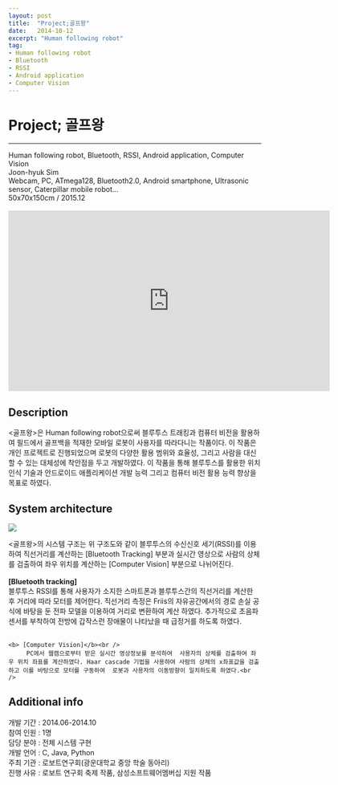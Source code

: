 ```yaml
---
layout: post
title:  "Project;골프왕"
date:   2014-10-12
excerpt: "Human following robot"
tag:
- Human following robot
- Bluetooth
- RSSI
- Android application
- Computer Vision
---
```

<h1> Project; 골프왕</h1>
<hr />
Human following robot, Bluetooth, RSSI, Android application, Computer Vision<br />
Joon-hyuk Sim<br />
Webcam, PC, ATmega128, Bluetooth2.0, Android smartphone, Ultrasonic sensor, Caterpillar mobile robot...<br />
50x70x150cm / 2015.12<br /><br />

<iframe width="640" height="360" src="https://www.youtube-nocookie.com/embed/ZxeV8z4CaIA?controls=0&amp;showinfo=0" frameborder="0" allowfullscreen></iframe>

<h2> Description</h2>
 <골프왕>은 Human following robot으로써 블루투스 트래킹과 컴퓨터 비전을 활용하여 필드에서 골프백을 적재한 모바일 로봇이 사용자를 따라다니는 작품이다. 이 작품은 개인 프로젝트로 진행되었으며 로봇의 다양한 활용 범위와 효율성, 그리고 사람을 대신할 수 있는 대체성에 착안점을 두고 개발하였다. 이 작품을 통해 블루투스를 활용한 위치 인식 기술과 안드로이드 애플리케이션 개발 능력 그리고 컴퓨터 비전 활용 능력 향상을 목표로 하였다.<br />

<h2> System architecture</h2>

<a href="{{ site.url }}/images/golfwang_sys.png"><img src="{{ site.url }}/images/golfwang_sys.png"></a> <br />

<골프왕>의 시스템 구조는 위 구조도와 같이 블루투스의 수신신호 세기(RSSI)를 이용하여 직선거리를 계산하는 [Bluetooth Tracking] 부분과 실시간 영상으로 사람의 상체를 검출하여 좌우 위치를 계산하는 [Computer Vision] 부분으로 나뉘어진다.<br /><br />
 	<b> [Bluetooth tracking]</b><br />
 		 블루투스 RSSI를 통해 사용자가 소지한 스마트폰과 블루투스간의 직선거리를 계산한 후 거리에 따라 모터를 제어한다. 직선거리 측정은 Friis의 자유공간에서의 경로 손실 공식에 바탕을 둔 전파 모델을 이용하여 거리로 변환하여 계산 하였다. 추가적으로 초음파 센서를 부착하여 전방에 갑작스런 장애물이 나타났을 때 급정거를 하도록 하였다.<br /><br />

	<b> [Computer Vision]</b><br />
		 PC에서 웹캠으로부터 받은 실시간 영상정보를 분석하여  사용자의 상체를 검출하여 좌우 위치 좌표를 계산하였다. Haar cascade 기법을 사용하여 사람의 상체의 x좌표값을 검출하고 이를 바탕으로 모터를 구동하여  로봇과 사용자의 이동방향이 일치하도록 하였다.<br />



<h2> Additional info</h2>
	개발 기간		:     2014.06-2014.10<br />
	참여 인원		:     1명<br />
	담당 분야		:     전체 시스템 구현<br />
	개발 언어		:     C, Java, Python<br />
	주최 기관		:     로보트연구회(광운대학교 중앙 학술 동아리)<br />
	진행 사유		:     로보트 연구회 축제 작품, 삼성소프트웨어멤버십 지원 작품<br />
